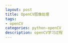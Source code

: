 ```yaml
---
layout: post
title: OpenCV图像处理
tags:
- openCV
categories: python-openCV
description: openCV学习过程
---
```

